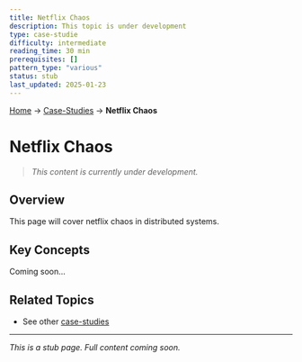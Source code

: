 ```yaml
---
title: Netflix Chaos
description: This topic is under development
type: case-studie
difficulty: intermediate
reading_time: 30 min
prerequisites: []
pattern_type: "various"
status: stub
last_updated: 2025-01-23
---
```


<!-- Navigation -->
[Home](../introduction/index.md) → [Case-Studies](index.md) → **Netflix Chaos**

# Netflix Chaos

> *This content is currently under development.*

## Overview

This page will cover netflix chaos in distributed systems.

## Key Concepts

Coming soon...

## Related Topics

- See other [case-studies](index.md)

---

*This is a stub page. Full content coming soon.*
